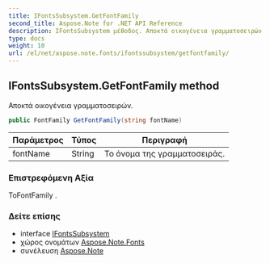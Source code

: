 ```yaml
---
title: IFontsSubsystem.GetFontFamily
second_title: Aspose.Note for .NET API Reference
description: IFontsSubsystem μέθοδος. Αποκτά οικογένεια γραμματοσειρών.
type: docs
weight: 10
url: /el/net/aspose.note.fonts/ifontssubsystem/getfontfamily/
---
```

## IFontsSubsystem.GetFontFamily method

Αποκτά οικογένεια γραμματοσειρών.

```csharp
public FontFamily GetFontFamily(string fontName)
```

| Παράμετρος | Τύπος | Περιγραφή |
| --- | --- | --- |
| fontName | String | Το όνομα της γραμματοσειράς. |

### Επιστρεφόμενη Αξία

ΤοFontFamily .

### Δείτε επίσης

* interface [IFontsSubsystem](../)
* χώρος ονομάτων [Aspose.Note.Fonts](../../ifontssubsystem/)
* συνέλευση [Aspose.Note](../../../)


